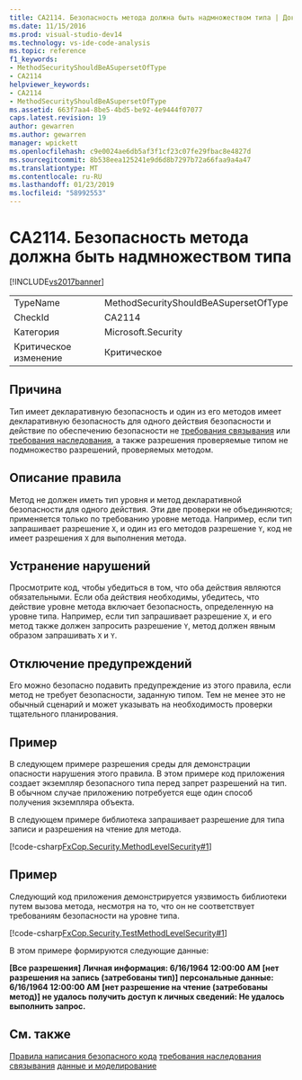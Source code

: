 ```yaml
---
title: CA2114. Безопасность метода должна быть надмножеством типа | Документация Майкрософт
ms.date: 11/15/2016
ms.prod: visual-studio-dev14
ms.technology: vs-ide-code-analysis
ms.topic: reference
f1_keywords:
- MethodSecurityShouldBeASupersetOfType
- CA2114
helpviewer_keywords:
- CA2114
- MethodSecurityShouldBeASupersetOfType
ms.assetid: 663f7aa4-8be5-4bd5-be92-4e9444f07077
caps.latest.revision: 19
author: gewarren
ms.author: gewarren
manager: wpickett
ms.openlocfilehash: c9e0024ae6db5af3f1cf23c07fe29fbac8e4827d
ms.sourcegitcommit: 8b538eea125241e9d6d8b7297b72a66faa9a4a47
ms.translationtype: MT
ms.contentlocale: ru-RU
ms.lasthandoff: 01/23/2019
ms.locfileid: "58992553"
---
```

# <a name="ca2114-method-security-should-be-a-superset-of-type"></a>CA2114. Безопасность метода должна быть надмножеством типа
[!INCLUDE[vs2017banner](../includes/vs2017banner.md)]

|||
|-|-|
|TypeName|MethodSecurityShouldBeASupersetOfType|
|CheckId|CA2114|
|Категория|Microsoft.Security|
|Критическое изменение|Критическое|

## <a name="cause"></a>Причина
 Тип имеет декларативную безопасность и один из его методов имеет декларативную безопасность для одного действия безопасности и действие по обеспечению безопасности не [требования связывания](http://msdn.microsoft.com/library/a33fd5f9-2de9-4653-a4f0-d9df25082c4d) или [требования наследования](http://msdn.microsoft.com/28b9adbb-8f08-4f10-b856-dbf59eb932d9), а также разрешения проверяемые типом не подмножество разрешений, проверяемых методом.

## <a name="rule-description"></a>Описание правила
 Метод не должен иметь тип уровня и метод декларативной безопасности для одного действия. Эти две проверки не объединяются; применяется только по требованию уровне метода. Например, если тип запрашивает разрешение `X`, и один из его методов разрешение `Y`, код не имеет разрешения `X` для выполнения метода.

## <a name="how-to-fix-violations"></a>Устранение нарушений
 Просмотрите код, чтобы убедиться в том, что оба действия являются обязательными. Если оба действия необходимы, убедитесь, что действие уровне метода включает безопасность, определенную на уровне типа. Например, если тип запрашивает разрешение `X`, и его метод также должен запросить разрешение `Y`, метод должен явным образом запрашивать `X` и `Y`.

## <a name="when-to-suppress-warnings"></a>Отключение предупреждений
 Его можно безопасно подавить предупреждение из этого правила, если метод не требует безопасности, заданную типом. Тем не менее это не обычный сценарий и может указывать на необходимость проверки тщательного планирования.

## <a name="example"></a>Пример
 В следующем примере разрешения среды для демонстрации опасности нарушения этого правила. В этом примере код приложения создает экземпляр безопасного типа перед запрет разрешений на тип. В обычном случае приложению потребуется еще один способ получения экземпляра объекта.

 В следующем примере библиотека запрашивает разрешение для типа записи и разрешения на чтение для метода.

 [!code-csharp[FxCop.Security.MethodLevelSecurity#1](../snippets/csharp/VS_Snippets_CodeAnalysis/FxCop.Security.MethodLevelSecurity/cs/FxCop.Security.MethodLevelSecurity.cs#1)]

## <a name="example"></a>Пример
 Следующий код приложения демонстрируется уязвимость библиотеки путем вызова метода, несмотря на то, что он не соответствует требованиям безопасности на уровне типа.

 [!code-csharp[FxCop.Security.TestMethodLevelSecurity#1](../snippets/csharp/VS_Snippets_CodeAnalysis/FxCop.Security.TestMethodLevelSecurity/cs/FxCop.Security.TestMethodLevelSecurity.cs#1)]

 В этом примере формируются следующие данные:

 **[Все разрешения] Личная информация: 6/16/1964 12:00:00 AM**
 **[нет разрешения на запись (затребованы тип)] персональные данные: 6/16/1964 12:00:00 AM**
 **[нет разрешение на чтение (затребованы метод)] не удалось получить доступ к личных сведений: Не удалось выполнить запрос.**
## <a name="see-also"></a>См. также
 [Правила написания безопасного кода](http://msdn.microsoft.com/library/4f882d94-262b-4494-b0a6-ba9ba1f5f177) [требования наследования](http://msdn.microsoft.com/28b9adbb-8f08-4f10-b856-dbf59eb932d9) [связывания](http://msdn.microsoft.com/library/a33fd5f9-2de9-4653-a4f0-d9df25082c4d) [данные и моделирование](http://msdn.microsoft.com/library/8c37635d-e2c1-4b64-a258-61d9e87405e6)
